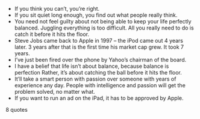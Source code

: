  - If you think you can’t, you’re right.
 - If you sit quiet long enough, you find out what people really think.
 - You need not feel guilty about not being able to keep your life perfectly balanced. Juggling everything is too difficult. All you really need to do is catch it before it hits the floor.
 - Steve Jobs came back to Apple in 1997 – the iPod came out 4 years later. 3 years after that is the first time his market cap grew. It took 7 years.
 - I’ve just been fired over the phone by Yahoo’s chairman of the board.
 - I have a belief that life isn’t about balance, because balance is perfection Rather, it’s about catching the ball before it hits the floor.
 - It’ll take a smart person with passion over someone with years of experience any day. People with intelligence and passion will get the problem solved, no matter what.
 - If you want to run an ad on the iPad, it has to be approved by Apple.

8 quotes